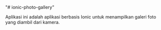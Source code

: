 "# ionic-photo-gallery" 

Aplikasi ini adalah aplikasi berbasis Ionic untuk menampilkan galeri foto yang diambil dari kamera.
